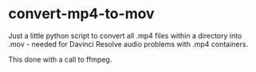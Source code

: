 # convert-mp4-to-mov
Just a little python script to convert all .mp4 files within a directory into .mov - needed for Davinci Resolve audio problems with .mp4 containers.

This done with a call to ffmpeg.

